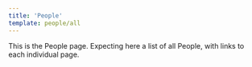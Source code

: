 ```yaml
---
title: 'People'
template: people/all
---
```


This is the People page. Expecting here a list of all People, with links to each individual page.
